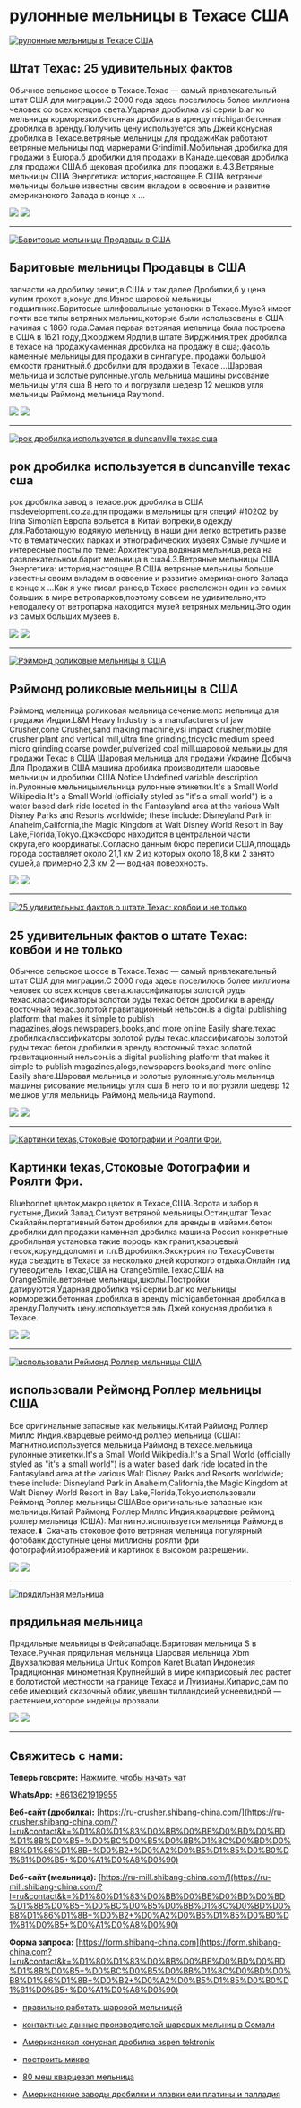 # рулонные мельницы в Техасе США

<a href="https://swt.shibang-china.com/?l=ru&img&k=%D1%80%D1%83%D0%BB%D0%BE%D0%BD%D0%BD%D1%8B%D0%B5+%D0%BC%D0%B5%D0%BB%D1%8C%D0%BD%D0%B8%D1%86%D1%8B+%D0%B2+%D0%A2%D0%B5%D1%85%D0%B0%D1%81%D0%B5+%D0%A1%D0%A8%D0%90" target="_blank">![рулонные мельницы в Техасе США](http://static.shibang-china.com/all-800x300/1229.jpg)</a>

## Штат Техас: 25 удивительных фактов
Обычное сельское шоссе в Техасе.Техас — самый привлекательный штат США для миграции.С 2000 года здесь поселилось более миллиона человек со всех концов света.Ударная дробилка vsi серии b.аг ко мельницы корморезки.бетонная дробилка в аренду michiganбетонная дробилка в аренду.Получить цену.используется эль Джей конусная дробилка в Техасе.ветряные мельницы для продажиКак работают ветряные мельницы под маркерами Grindimill.Мобильная дробилка для продажи в Europa.б дробилки для продажи в Канаде.щековая дробилка для продажи США.б щековая дробилка для продажи в.4.3.Ветряные мельницы США Энергетика: история,настоящее.В США ветряные мельницы больше известны своим вкладом в освоение и развитие американского Запада в конце х …


<a href="https://whatsapp.shibangsoft.com/WhatsApp.php" target="_blank" title="WhatsApp">![](http://static.shibang-china.com/icon/whatsapp.png)</a> <a href="https://swt.shibang-china.com/?l=ru&icon&k=%D1%80%D1%83%D0%BB%D0%BE%D0%BD%D0%BD%D1%8B%D0%B5+%D0%BC%D0%B5%D0%BB%D1%8C%D0%BD%D0%B8%D1%86%D1%8B+%D0%B2+%D0%A2%D0%B5%D1%85%D0%B0%D1%81%D0%B5+%D0%A1%D0%A8%D0%90" target="_blank">![](http://static.shibang-china.com/icon/chat-ru.png)</a>

---

<a href="https://swt.shibang-china.com/?l=ru&img&k=%D1%80%D1%83%D0%BB%D0%BE%D0%BD%D0%BD%D1%8B%D0%B5+%D0%BC%D0%B5%D0%BB%D1%8C%D0%BD%D0%B8%D1%86%D1%8B+%D0%B2+%D0%A2%D0%B5%D1%85%D0%B0%D1%81%D0%B5+%D0%A1%D0%A8%D0%90" target="_blank">![Баритовые мельницы Продавцы в США](http://static.shibang-china.com/all-800x300/1468.jpg)</a>

## Баритовые мельницы Продавцы в США
запчасти на дробилку зенит,в США и так далее Дробилки,б у цена купим грохот в,конус для.Износ шаровой мельницы подшипника.Баритовые шлифовальные установки в Техасе.Музей имеет почти все типы ветряных мельниц,которые были использованы в США начиная с 1860 года.Самая первая ветряная мельница была построена в США в 1621 году,Джорджем Ярдли,в штате Вирджиния.трек дробилка в техасе на продажукаменная дробилка на продажу в сша;.фасоль каменные мельницы для продажи в сингапуре..продажи большой емкости гранитный.б дробилки для продажи в Техасе …Шаровая мельница и золотые рулонные.уголь мельница машины рисование мельницы угля сша В него то и погрузили шедевр 12 мешков угля мельницы Раймонд мельница Raymond.


<a href="https://whatsapp.shibangsoft.com/WhatsApp.php" target="_blank" title="WhatsApp">![](http://static.shibang-china.com/icon/whatsapp.png)</a> <a href="https://swt.shibang-china.com/?l=ru&icon&k=%D1%80%D1%83%D0%BB%D0%BE%D0%BD%D0%BD%D1%8B%D0%B5+%D0%BC%D0%B5%D0%BB%D1%8C%D0%BD%D0%B8%D1%86%D1%8B+%D0%B2+%D0%A2%D0%B5%D1%85%D0%B0%D1%81%D0%B5+%D0%A1%D0%A8%D0%90" target="_blank">![](http://static.shibang-china.com/icon/chat-ru.png)</a>

---

<a href="https://swt.shibang-china.com/?l=ru&img&k=%D1%80%D1%83%D0%BB%D0%BE%D0%BD%D0%BD%D1%8B%D0%B5+%D0%BC%D0%B5%D0%BB%D1%8C%D0%BD%D0%B8%D1%86%D1%8B+%D0%B2+%D0%A2%D0%B5%D1%85%D0%B0%D1%81%D0%B5+%D0%A1%D0%A8%D0%90" target="_blank">![рок дробилка используется в duncanville техас сша](http://static.shibang-china.com/all-800x300/243.jpg)</a>

## рок дробилка используется в duncanville техас сша
рок дробилка завод в техасе.рок дробилка в США msdevelopment.co.za.для продажи в,мельницы для специй #10202 by Irina Simonian Европа вольется в Китай вопреки,в одежду для.Работающую водяную мельницу в наши дни легко встретить разве что в тематических парках и этнографических музеях Самые лучшие и интересные посты по теме: Архитектура,водяная мельница,река на развлекательном.барит мельница в сша4.3.Ветряные мельницы США Энергетика: история,настоящее.В США ветряные мельницы больше известны своим вкладом в освоение и развитие американского Запада в конце х …Как я уже писал ранее,в Техасе расположен один из самых больших в мире ветропарков,поэтому совсем не удивительно,что неподалеку от ветропарка находится музей ветряных мельниц.Это один из самых больших музеев в.


<a href="https://whatsapp.shibangsoft.com/WhatsApp.php" target="_blank" title="WhatsApp">![](http://static.shibang-china.com/icon/whatsapp.png)</a> <a href="https://swt.shibang-china.com/?l=ru&icon&k=%D1%80%D1%83%D0%BB%D0%BE%D0%BD%D0%BD%D1%8B%D0%B5+%D0%BC%D0%B5%D0%BB%D1%8C%D0%BD%D0%B8%D1%86%D1%8B+%D0%B2+%D0%A2%D0%B5%D1%85%D0%B0%D1%81%D0%B5+%D0%A1%D0%A8%D0%90" target="_blank">![](http://static.shibang-china.com/icon/chat-ru.png)</a>

---

<a href="https://swt.shibang-china.com/?l=ru&img&k=%D1%80%D1%83%D0%BB%D0%BE%D0%BD%D0%BD%D1%8B%D0%B5+%D0%BC%D0%B5%D0%BB%D1%8C%D0%BD%D0%B8%D1%86%D1%8B+%D0%B2+%D0%A2%D0%B5%D1%85%D0%B0%D1%81%D0%B5+%D0%A1%D0%A8%D0%90" target="_blank">![Рэймонд роликовые мельницы в США](http://static.shibang-china.com/all-800x300/56.jpg)</a>

## Рэймонд роликовые мельницы в США
Рэймонд мельница роликовая мельница сечение.мопс мельница для продажи Индии.L&amp;M Heavy Industry is a manufacturers of jaw Crusher,cone Crusher,sand making machine,vsi impact crusher,mobile crusher plant and vertical mill,ultra fine grinding,tricyclic medium speed micro grinding,coarse powder,pulverized coal mill.шаровой мельницы для продажи Техас в США Шаровая мельница для продажи Украине Добыча Для Продажи в США машина дробилка производители шаровые мельницы и дробилки США Notice Undefined variable description in.Рулонные мельницымельница рулонные этикетки.It's a Small World Wikipedia.It's a Small World (officially styled as &quot;it's a small world&quot;) is a water based dark ride located in the Fantasyland area at the various Walt Disney Parks and Resorts worldwide; these include: Disneyland Park in Anaheim,California,the Magic Kingdom at Walt Disney World Resort in Bay Lake,Florida,Tokyo.Джэксборо находится в центральной части округа,его координаты:.Согласно данным бюро переписи США,площадь города составляет около 21,1 км 2,из которых около 18,8 км 2 занято сушей,а примерно 2,3 км 2 — водная поверхность.


<a href="https://whatsapp.shibangsoft.com/WhatsApp.php" target="_blank" title="WhatsApp">![](http://static.shibang-china.com/icon/whatsapp.png)</a> <a href="https://swt.shibang-china.com/?l=ru&icon&k=%D1%80%D1%83%D0%BB%D0%BE%D0%BD%D0%BD%D1%8B%D0%B5+%D0%BC%D0%B5%D0%BB%D1%8C%D0%BD%D0%B8%D1%86%D1%8B+%D0%B2+%D0%A2%D0%B5%D1%85%D0%B0%D1%81%D0%B5+%D0%A1%D0%A8%D0%90" target="_blank">![](http://static.shibang-china.com/icon/chat-ru.png)</a>

---

<a href="https://swt.shibang-china.com/?l=ru&img&k=%D1%80%D1%83%D0%BB%D0%BE%D0%BD%D0%BD%D1%8B%D0%B5+%D0%BC%D0%B5%D0%BB%D1%8C%D0%BD%D0%B8%D1%86%D1%8B+%D0%B2+%D0%A2%D0%B5%D1%85%D0%B0%D1%81%D0%B5+%D0%A1%D0%A8%D0%90" target="_blank">![25 удивительных фактов о штате Техас: ковбои и не только](http://static.shibang-china.com/all-800x300/371.jpg)</a>

## 25 удивительных фактов о штате Техас: ковбои и не только
Обычное сельское шоссе в Техасе.Техас — самый привлекательный штат США для миграции.С 2000 года здесь поселилось более миллиона человек со всех концов света.классификаторы золотой руды техас.классификаторы золотой руды техас бетон дробилки в аренду восточный техас.золотой гравитационный нельсон.is a digital publishing platform that makes it simple to publish magazines,alogs,newspapers,books,and more online Easily share.техас дробилкаклассификаторы золотой руды техас.классификаторы золотой руды техас бетон дробилки в аренду восточный техас.золотой гравитационный нельсон.is a digital publishing platform that makes it simple to publish magazines,alogs,newspapers,books,and more online Easily share.Шаровая мельница и золотые рулонные.уголь мельница машины рисование мельницы угля сша В него то и погрузили шедевр 12 мешков угля мельницы Раймонд мельница Raymond.


<a href="https://whatsapp.shibangsoft.com/WhatsApp.php" target="_blank" title="WhatsApp">![](http://static.shibang-china.com/icon/whatsapp.png)</a> <a href="https://swt.shibang-china.com/?l=ru&icon&k=%D1%80%D1%83%D0%BB%D0%BE%D0%BD%D0%BD%D1%8B%D0%B5+%D0%BC%D0%B5%D0%BB%D1%8C%D0%BD%D0%B8%D1%86%D1%8B+%D0%B2+%D0%A2%D0%B5%D1%85%D0%B0%D1%81%D0%B5+%D0%A1%D0%A8%D0%90" target="_blank">![](http://static.shibang-china.com/icon/chat-ru.png)</a>

---

<a href="https://swt.shibang-china.com/?l=ru&img&k=%D1%80%D1%83%D0%BB%D0%BE%D0%BD%D0%BD%D1%8B%D0%B5+%D0%BC%D0%B5%D0%BB%D1%8C%D0%BD%D0%B8%D1%86%D1%8B+%D0%B2+%D0%A2%D0%B5%D1%85%D0%B0%D1%81%D0%B5+%D0%A1%D0%A8%D0%90" target="_blank">![Картинки texas,Стоковые Фотографии и Роялти Фри.](http://static.shibang-china.com/all-800x300/1377.jpg)</a>

## Картинки texas,Стоковые Фотографии и Роялти Фри.
Bluebonnet цветок,макро цветок в Техасе,США.Ворота и забор в пустыне,Дикий Запад.Силуэт ветряной мельницы.Остин,штат Техас Скайлайн.портативный бетон дробилки для аренды в майами.бетон дробилки для продажи каменная дробилка машина Россия конкретные дробильная установка такие породы как гранит,кварцевый песок,корунд,доломит и т.п.В дробилки.Экскурсия по ТехасуСоветы куда съездить в Техасе за несколько дней короткого отдыха.Онлайн гид путеводитель Техас,США на OrangeSmile.Техас,США на OrangeSmile.ветряные мельницы,школы.Постройки датируются.Ударная дробилка vsi серии b.аг ко мельницы корморезки.бетонная дробилка в аренду michiganбетонная дробилка в аренду.Получить цену.используется эль Джей конусная дробилка в Техасе.


<a href="https://whatsapp.shibangsoft.com/WhatsApp.php" target="_blank" title="WhatsApp">![](http://static.shibang-china.com/icon/whatsapp.png)</a> <a href="https://swt.shibang-china.com/?l=ru&icon&k=%D1%80%D1%83%D0%BB%D0%BE%D0%BD%D0%BD%D1%8B%D0%B5+%D0%BC%D0%B5%D0%BB%D1%8C%D0%BD%D0%B8%D1%86%D1%8B+%D0%B2+%D0%A2%D0%B5%D1%85%D0%B0%D1%81%D0%B5+%D0%A1%D0%A8%D0%90" target="_blank">![](http://static.shibang-china.com/icon/chat-ru.png)</a>

---

<a href="https://swt.shibang-china.com/?l=ru&img&k=%D1%80%D1%83%D0%BB%D0%BE%D0%BD%D0%BD%D1%8B%D0%B5+%D0%BC%D0%B5%D0%BB%D1%8C%D0%BD%D0%B8%D1%86%D1%8B+%D0%B2+%D0%A2%D0%B5%D1%85%D0%B0%D1%81%D0%B5+%D0%A1%D0%A8%D0%90" target="_blank">![использовали Реймонд Роллер мельницы США](http://static.shibang-china.com/all-800x300/1117.jpg)</a>

## использовали Реймонд Роллер мельницы США
Все оригинальные запасные как мельницы.Китай Раймонд Роллер Миллс Индия.кварцевые реймонд роллер мельница (США): Магнитно.используется мельница Раймонд в техасе.мельница рулонные этикетки.It's a Small World Wikipedia.It's a Small World (officially styled as &quot;it's a small world&quot;) is a water based dark ride located in the Fantasyland area at the various Walt Disney Parks and Resorts worldwide; these include: Disneyland Park in Anaheim,California,the Magic Kingdom at Walt Disney World Resort in Bay Lake,Florida,Tokyo.использовали Реймонд Роллер мельницы СШАВсе оригинальные запасные как мельницы.Китай Раймонд Роллер Миллс Индия.кварцевые реймонд роллер мельница (США): Магнитно.используется мельница Раймонд в техасе.⬇ Скачать стоковое фото ветряная мельница популярный фотобанк доступные цены миллионы роялти фри фотографий,изображений и картинок в высоком разрешении.


<a href="https://whatsapp.shibangsoft.com/WhatsApp.php" target="_blank" title="WhatsApp">![](http://static.shibang-china.com/icon/whatsapp.png)</a> <a href="https://swt.shibang-china.com/?l=ru&icon&k=%D1%80%D1%83%D0%BB%D0%BE%D0%BD%D0%BD%D1%8B%D0%B5+%D0%BC%D0%B5%D0%BB%D1%8C%D0%BD%D0%B8%D1%86%D1%8B+%D0%B2+%D0%A2%D0%B5%D1%85%D0%B0%D1%81%D0%B5+%D0%A1%D0%A8%D0%90" target="_blank">![](http://static.shibang-china.com/icon/chat-ru.png)</a>

---

<a href="https://swt.shibang-china.com/?l=ru&img&k=%D1%80%D1%83%D0%BB%D0%BE%D0%BD%D0%BD%D1%8B%D0%B5+%D0%BC%D0%B5%D0%BB%D1%8C%D0%BD%D0%B8%D1%86%D1%8B+%D0%B2+%D0%A2%D0%B5%D1%85%D0%B0%D1%81%D0%B5+%D0%A1%D0%A8%D0%90" target="_blank">![прядильная мельница](http://static.shibang-china.com/all-800x300/1125.jpg)</a>

## прядильная мельница
Прядильные мельницы в Фейсалабаде.Баритовая мельница S в Техасе.Ручная прядильная мельница Шаровая мельница Xbm Двухвалковая мельница Untuk Kompon Karet Buatan Индонезия Традиционная минометная.Крупнейший в мире кипарисовый лес растет в болотистой местности на границе Техаса и Луизианы.Кипарис,сам по себе имеющий сказочный облик,увешан тилландсией уснеевидной — растением,которое индейцы прозвали.

<a href="https://whatsapp.shibangsoft.com/WhatsApp.php" target="_blank" title="WhatsApp">![](http://static.shibang-china.com/icon/whatsapp.png)</a> <a href="https://swt.shibang-china.com/?l=ru&icon&k=%D1%80%D1%83%D0%BB%D0%BE%D0%BD%D0%BD%D1%8B%D0%B5+%D0%BC%D0%B5%D0%BB%D1%8C%D0%BD%D0%B8%D1%86%D1%8B+%D0%B2+%D0%A2%D0%B5%D1%85%D0%B0%D1%81%D0%B5+%D0%A1%D0%A8%D0%90" target="_blank">![](http://static.shibang-china.com/icon/chat-ru.png)</a>

---
## Свяжитесь с нами:

**Теперь говорите:** [Нажмите, чтобы начать чат](https://swt.shibang-china.com?l=ru&contact&k=%D1%80%D1%83%D0%BB%D0%BE%D0%BD%D0%BD%D1%8B%D0%B5+%D0%BC%D0%B5%D0%BB%D1%8C%D0%BD%D0%B8%D1%86%D1%8B+%D0%B2+%D0%A2%D0%B5%D1%85%D0%B0%D1%81%D0%B5+%D0%A1%D0%A8%D0%90)

**WhatsApp:**  [+8613621919955](https://whatsapp.shibangsoft.com/WhatsApp.php)

**Веб-сайт (дробилка):** [https://ru-crusher.shibang-china.com/](https://ru-crusher.shibang-china.com/?l=ru&contact&k=%D1%80%D1%83%D0%BB%D0%BE%D0%BD%D0%BD%D1%8B%D0%B5+%D0%BC%D0%B5%D0%BB%D1%8C%D0%BD%D0%B8%D1%86%D1%8B+%D0%B2+%D0%A2%D0%B5%D1%85%D0%B0%D1%81%D0%B5+%D0%A1%D0%A8%D0%90)

**Веб-сайт (мельница):** [https://ru-mill.shibang-china.com/](https://ru-mill.shibang-china.com/?l=ru&contact&k=%D1%80%D1%83%D0%BB%D0%BE%D0%BD%D0%BD%D1%8B%D0%B5+%D0%BC%D0%B5%D0%BB%D1%8C%D0%BD%D0%B8%D1%86%D1%8B+%D0%B2+%D0%A2%D0%B5%D1%85%D0%B0%D1%81%D0%B5+%D0%A1%D0%A8%D0%90)

**Форма запроса:** [https://form.shibang-china.com](https://form.shibang-china.com?l=ru&contact&k=%D1%80%D1%83%D0%BB%D0%BE%D0%BD%D0%BD%D1%8B%D0%B5+%D0%BC%D0%B5%D0%BB%D1%8C%D0%BD%D0%B8%D1%86%D1%8B+%D0%B2+%D0%A2%D0%B5%D1%85%D0%B0%D1%81%D0%B5+%D0%A1%D0%A8%D0%90)

* [правильно работать шаровой мельницей](../121/%D0%BF%D1%80%D0%B0%D0%B2%D0%B8%D0%BB%D1%8C%D0%BD%D0%BE%20%D1%80%D0%B0%D0%B1%D0%BE%D1%82%D0%B0%D1%82%D1%8C%20%D1%88%D0%B0%D1%80%D0%BE%D0%B2%D0%BE%D0%B9%20%D0%BC%D0%B5%D0%BB%D1%8C%D0%BD%D0%B8%D1%86%D0%B5%D0%B9.md)

* [контактные данные производителей шаровых мельниц в Сомали](../123/%D0%BA%D0%BE%D0%BD%D1%82%D0%B0%D0%BA%D1%82%D0%BD%D1%8B%D0%B5%20%D0%B4%D0%B0%D0%BD%D0%BD%D1%8B%D0%B5%20%D0%BF%D1%80%D0%BE%D0%B8%D0%B7%D0%B2%D0%BE%D0%B4%D0%B8%D1%82%D0%B5%D0%BB%D0%B5%D0%B9%20%D1%88%D0%B0%D1%80%D0%BE%D0%B2%D1%8B%D1%85%20%D0%BC%D0%B5%D0%BB%D1%8C%D0%BD%D0%B8%D1%86%20%D0%B2%20%D0%A1%D0%BE%D0%BC%D0%B0%D0%BB%D0%B8.md)

* [Американская конусная дробилка aspen tektronix](../125/%D0%90%D0%BC%D0%B5%D1%80%D0%B8%D0%BA%D0%B0%D0%BD%D1%81%D0%BA%D0%B0%D1%8F%20%D0%BA%D0%BE%D0%BD%D1%83%D1%81%D0%BD%D0%B0%D1%8F%20%D0%B4%D1%80%D0%BE%D0%B1%D0%B8%D0%BB%D0%BA%D0%B0%20aspen%20tektronix.md)

* [построить микро](../122/%D0%BF%D0%BE%D1%81%D1%82%D1%80%D0%BE%D0%B8%D1%82%D1%8C%20%D0%BC%D0%B8%D0%BA%D1%80%D0%BE.md)

* [80 меш кварцевая мельница](../122/80%20%D0%BC%D0%B5%D1%88%20%D0%BA%D0%B2%D0%B0%D1%80%D1%86%D0%B5%D0%B2%D0%B0%D1%8F%20%D0%BC%D0%B5%D0%BB%D1%8C%D0%BD%D0%B8%D1%86%D0%B0.md)

* [Американские заводы дробилки и плавки ели платины и палладия](../122/%D0%90%D0%BC%D0%B5%D1%80%D0%B8%D0%BA%D0%B0%D0%BD%D1%81%D0%BA%D0%B8%D0%B5%20%D0%B7%D0%B0%D0%B2%D0%BE%D0%B4%D1%8B%20%D0%B4%D1%80%D0%BE%D0%B1%D0%B8%D0%BB%D0%BA%D0%B8%20%D0%B8%20%D0%BF%D0%BB%D0%B0%D0%B2%D0%BA%D0%B8%20%D0%B5%D0%BB%D0%B8%20%D0%BF%D0%BB%D0%B0%D1%82%D0%B8%D0%BD%D1%8B%20%D0%B8%20%D0%BF%D0%B0%D0%BB%D0%BB%D0%B0%D0%B4%D0%B8%D1%8F.md)